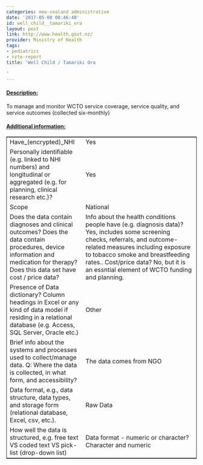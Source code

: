 ```yaml
---
categories: new-zealand administrative
date: '2017-05-08 08:46:48'
id: well_child__tamariki_ora
layout: post
link: http://www.health.govt.nz/
provider: Ministry of Health
tags:
- pediatrics
- nzte-report
title: 'Well Child / Tamariki Ora

'
---
```



 <h4> <u>Description:</u> </h4>
To manage and monitor WCTO service
coverage, service quality, and service outcomes  (collected six-monthly)
 <h4> <u>Additional information:</u> </h4>
 <table style="border: 1px solid">
 <tr> <td width="40%">Have_(encrypted)_NHI</td> <td>Yes</td> </tr>
 <tr> <td width="40%">Personally identifiable (e.g. linked to NHI numbers) and longitudinal or aggregated (e.g. for planning, clinical research etc.)?</td> <td>Yes</td> </tr>
 <tr> <td width="40%">Scope</td> <td>National</td> </tr>
 <tr> <td width="40%">Does the data contain diagnoses and clinical outcomes?
Does the data contain procedures, device information and medication for therapy?
Does this data set have cost / price data?</td> <td>Info about the health conditions people have (e.g. diagnosis data)? Yes, includes some screening checks, referrals, and outcome-related measures including exposure to tobacco smoke and breastfeeding rates.. Cost/price data? No, but it is an essntial element of
WCTO funding and planning. </td> </tr>
 <tr> <td width="40%">Presence of Data dictionary? Column headings in Excel or any kind of data model if residing in a relational database (e.g. Access, SQL Server, Oracle etc.) </td> <td>Other</td> </tr>
 <tr> <td width="40%">Brief info about the systems and processes used to collect/manage data. Q: Where the data is collected, in what form, and accessibility?</td> <td>The data comes from NGO</td> </tr>
 <tr> <td width="40%">Data format, e.g., data structure, data types, and storage form (relational database, Excel, csv, etc.).</td> <td>Raw Data</td> </tr>
 <tr> <td width="40%">How well the data is structured, e.g. free text VS coded text VS pick-list (drop-down list)</td> <td>Data format - numeric or character? Character and numeric</td> </tr>
 </table>